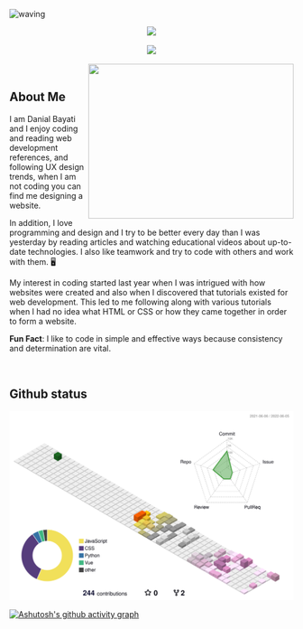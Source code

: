 ![waving](https://capsule-render.vercel.app/api?type=waving&height=200&text=Danial%20Bayati%20(DtechB)&fontAlignY=40&color=gradient)

<p align="center">
  <a href="https://skillicons.dev">
    <img src="https://skillicons.dev/icons?i=git,vscode,react,redux,nextjs,vue,netlify,html,css,js,ts,tailwind,bootstrap" />
  </a>
</p>
<p align="center">
  <a href="https://skillicons.dev">
    <img src="https://skillicons.dev/icons?i=firebase,materialui,python,django,mysql,sqlite,mongo,c,cpp,java,github" />
  </a>
</p>

<img align="right" height="274px" width="364px" src="https://cdn.dribbble.com/users/1025838/screenshots/6220885/devguy3.gif">

<br>

<h2>About Me</h2>

I am Danial Bayati and I enjoy coding and reading web development references, and following UX design trends, when I am not coding you can find me designing a website.

In addition, I love programming and design and I try to be better every day than I was yesterday by reading articles and watching educational videos about up-to-date technologies. I also like teamwork and try to code with others and work with them. 🖥

My interest in coding started last year when I was intrigued with how websites were created and also when I discovered that tutorials existed for web development. This led to me following along with various tutorials when I had no idea what HTML or CSS or how they came together in order to form a website.

**Fun Fact**: I like to code in simple and effective ways because consistency and determination are vital.

<br>

## Github status

![](./profile-3d-contrib/profile-season-animate.svg)

[![Ashutosh's github activity graph](https://activity-graph.herokuapp.com/graph?username=dtechb&bg_color=ffffff&color=190b18&line=a33e74&point=292929&area=true&hide_border=true)](https://github.com/ashutosh00710/github-readme-activity-graph)


